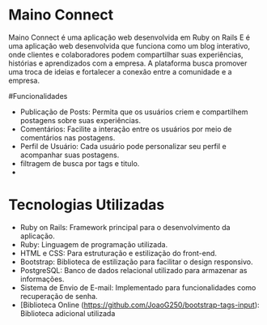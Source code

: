 # Maino Connect

Maino Connect é uma aplicação web desenvolvida em Ruby on Rails E é uma aplicação web desenvolvida que funciona como um blog interativo, onde clientes e colaboradores podem compartilhar suas experiências, histórias e aprendizados com a empresa. A plataforma busca promover uma troca de ideias e fortalecer a conexão entre a comunidade e a empresa.

#Funcionalidades
- Publicação de Posts: Permita que os usuários criem e compartilhem postagens sobre suas experiências.
- Comentários: Facilite a interação entre os usuários por meio de comentários nas postagens.
- Perfil de Usuário: Cada usuário pode personalizar seu perfil e acompanhar suas postagens.
- filtragem de busca por tags e titulo.
- 
# Tecnologias Utilizadas

- Ruby on Rails: Framework principal para o desenvolvimento da aplicação.
- Ruby: Linguagem de programação utilizada.
- HTML e CSS: Para estruturação e estilização do front-end.
- Bootstrap: Biblioteca de estilização para facilitar o design responsivo.
- PostgreSQL: Banco de dados relacional utilizado para armazenar as informações.
- Sistema de Envio de E-mail: Implementado para funcionalidades como recuperação de senha.
- [Biblioteca Online (https://github.com/JoaoG250/bootstrap-tags-input): Biblioteca adicional utilizada
